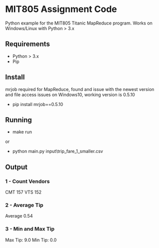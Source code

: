 # MIT805 Assignment Code

Python example for the MIT805 Titanic MapReduce program.
Works on Windows/Linux with Python > 3.x

## Requirements
* Python > 3.x
* Pip

## Install

mrjob required for MapReduce, found and issue with the newest version and file access issues on Windows10, working version is 0.5.10

* pip install mrjob==0.5.10

## Running

* make run

or

* python main.py input\trip_fare_1_smaller.csv


## Output
### 1 - Count Vendors

CMT 157
VTS 152

### 2 - Average Tip

Average 0.54

### 3 - Min and Max Tip

Max Tip:  9.0
Min Tip:  0.0
